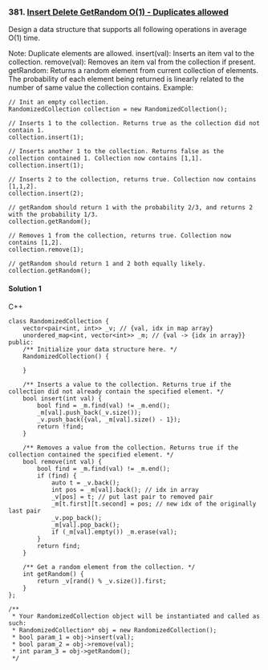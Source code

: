 ### 381\. [Insert Delete GetRandom O(1) - Duplicates allowed](https://leetcode.com/problems/insert-delete-getrandom-o1-duplicates-allowed/)

Design a data structure that supports all following operations in average O(1) time.

Note: Duplicate elements are allowed.
insert(val): Inserts an item val to the collection.
remove(val): Removes an item val from the collection if present.
getRandom: Returns a random element from current collection of elements. The probability of each element being returned is linearly related to the number of same value the collection contains.
Example:
```
// Init an empty collection.
RandomizedCollection collection = new RandomizedCollection();

// Inserts 1 to the collection. Returns true as the collection did not contain 1.
collection.insert(1);

// Inserts another 1 to the collection. Returns false as the collection contained 1. Collection now contains [1,1].
collection.insert(1);

// Inserts 2 to the collection, returns true. Collection now contains [1,1,2].
collection.insert(2);

// getRandom should return 1 with the probability 2/3, and returns 2 with the probability 1/3.
collection.getRandom();

// Removes 1 from the collection, returns true. Collection now contains [1,2].
collection.remove(1);

// getRandom should return 1 and 2 both equally likely.
collection.getRandom();
```

#### Solution 1

C++

```
class RandomizedCollection {
    vector<pair<int, int>> _v; // {val, idx in map array}
    unordered_map<int, vector<int>> _m; // {val -> {idx in array}}
public:
    /** Initialize your data structure here. */
    RandomizedCollection() {
        
    }
    
    /** Inserts a value to the collection. Returns true if the collection did not already contain the specified element. */
    bool insert(int val) {
        bool find = _m.find(val) != _m.end();
        _m[val].push_back(_v.size());
        _v.push_back({val, _m[val].size() - 1});
        return !find;
    }
    
    /** Removes a value from the collection. Returns true if the collection contained the specified element. */
    bool remove(int val) {
        bool find = _m.find(val) != _m.end();
        if (find) {
            auto t = _v.back();
            int pos = _m[val].back(); // idx in array
            _v[pos] = t; // put last pair to removed pair
            _m[t.first][t.second] = pos; // new idx of the originally last pair
            _v.pop_back();
            _m[val].pop_back();
            if (_m[val].empty()) _m.erase(val);
        }
        return find;
    }
    
    /** Get a random element from the collection. */
    int getRandom() {
        return _v[rand() % _v.size()].first;
    }
};

/**
 * Your RandomizedCollection object will be instantiated and called as such:
 * RandomizedCollection* obj = new RandomizedCollection();
 * bool param_1 = obj->insert(val);
 * bool param_2 = obj->remove(val);
 * int param_3 = obj->getRandom();
 */
```
